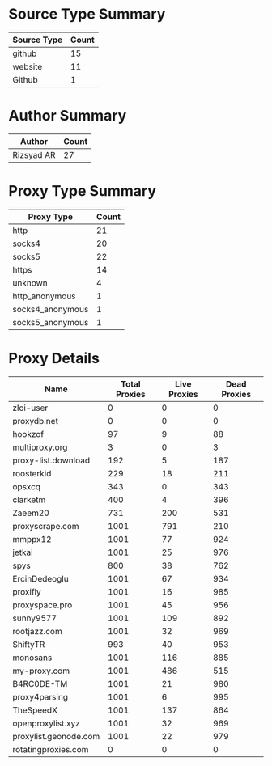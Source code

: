 # Source Type Summary

| Source Type | Count |
|-------------|-------|
| github | 15 |
| website | 11 |
| Github | 1 |


# Author Summary

| Author | Count |
|--------|-------|
| Rizsyad AR | 27 |


# Proxy Type Summary

| Proxy Type | Count |
|------------|-------|
| http | 21 |
| socks4 | 20 |
| socks5 | 22 |
| https | 14 |
| unknown | 4 |
| http_anonymous | 1 |
| socks4_anonymous | 1 |
| socks5_anonymous | 1 |


# Proxy Details

| Name | Total Proxies | Live Proxies | Dead Proxies |
|------|---------------|--------------|---------------|
| zloi-user | 0 | 0 | 0 |
| proxydb.net | 0 | 0 | 0 |
| hookzof | 97 | 9 | 88 |
| multiproxy.org | 3 | 0 | 3 |
| proxy-list.download | 192 | 5 | 187 |
| roosterkid | 229 | 18 | 211 |
| opsxcq | 343 | 0 | 343 |
| clarketm | 400 | 4 | 396 |
| Zaeem20 | 731 | 200 | 531 |
| proxyscrape.com | 1001 | 791 | 210 |
| mmppx12 | 1001 | 77 | 924 |
| jetkai | 1001 | 25 | 976 |
| spys | 800 | 38 | 762 |
| ErcinDedeoglu | 1001 | 67 | 934 |
| proxifly | 1001 | 16 | 985 |
| proxyspace.pro | 1001 | 45 | 956 |
| sunny9577 | 1001 | 109 | 892 |
| rootjazz.com | 1001 | 32 | 969 |
| ShiftyTR | 993 | 40 | 953 |
| monosans | 1001 | 116 | 885 |
| my-proxy.com | 1001 | 486 | 515 |
| B4RC0DE-TM | 1001 | 21 | 980 |
| proxy4parsing | 1001 | 6 | 995 |
| TheSpeedX | 1001 | 137 | 864 |
| openproxylist.xyz | 1001 | 32 | 969 |
| proxylist.geonode.com | 1001 | 22 | 979 |
| rotatingproxies.com | 0 | 0 | 0 |
